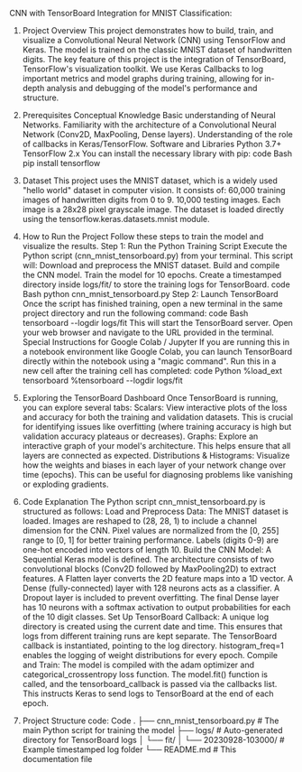 CNN with TensorBoard Integration for MNIST Classification:

1. Project Overview
This project demonstrates how to build, train, and visualize a Convolutional Neural Network (CNN) using TensorFlow and Keras. The model is trained on the classic MNIST dataset of handwritten digits.
The key feature of this project is the integration of TensorBoard, TensorFlow's visualization toolkit. We use Keras Callbacks to log important metrics and model graphs during training, allowing for in-depth analysis and debugging of the model's performance and structure.

2. Prerequisites
Conceptual Knowledge
Basic understanding of Neural Networks.
Familiarity with the architecture of a Convolutional Neural Network (Conv2D, MaxPooling, Dense layers).
Understanding of the role of callbacks in Keras/TensorFlow.
Software and Libraries
Python 3.7+
TensorFlow 2.x
You can install the necessary library with pip:
code
Bash
pip install tensorflow

3. Dataset
This project uses the MNIST dataset, which is a widely used "hello world" dataset in computer vision. It consists of:
60,000 training images of handwritten digits from 0 to 9.
10,000 testing images.
Each image is a 28x28 pixel grayscale image.
The dataset is loaded directly using the tensorflow.keras.datasets.mnist module.

4. How to Run the Project
Follow these steps to train the model and visualize the results.
Step 1: Run the Python Training Script
Execute the Python script (cnn_mnist_tensorboard.py) from your terminal. This script will:
Download and preprocess the MNIST dataset.
Build and compile the CNN model.
Train the model for 10 epochs.
Create a timestamped directory inside logs/fit/ to store the training logs for TensorBoard.
code
Bash
python cnn_mnist_tensorboard.py
Step 2: Launch TensorBoard
Once the script has finished training, open a new terminal in the same project directory and run the following command:
code
Bash
tensorboard --logdir logs/fit
This will start the TensorBoard server. Open your web browser and navigate to the URL provided in the terminal.
Special Instructions for Google Colab / Jupyter
If you are running this in a notebook environment like Google Colab, you can launch TensorBoard directly within the notebook using a "magic command". Run this in a new cell after the training cell has completed:
code
Python
%load_ext tensorboard
%tensorboard --logdir logs/fit

5. Exploring the TensorBoard Dashboard
Once TensorBoard is running, you can explore several tabs:
Scalars: View interactive plots of the loss and accuracy for both the training and validation datasets. This is crucial for identifying issues like overfitting (where training accuracy is high but validation accuracy plateaus or decreases).
Graphs: Explore an interactive graph of your model's architecture. This helps ensure that all layers are connected as expected.
Distributions & Histograms: Visualize how the weights and biases in each layer of your network change over time (epochs). This can be useful for diagnosing problems like vanishing or exploding gradients.

6. Code Explanation
The Python script cnn_mnist_tensorboard.py is structured as follows:
Load and Preprocess Data:
The MNIST dataset is loaded.
Images are reshaped to (28, 28, 1) to include a channel dimension for the CNN.
Pixel values are normalized from the [0, 255] range to [0, 1] for better training performance.
Labels (digits 0-9) are one-hot encoded into vectors of length 10.
Build the CNN Model:
A Sequential Keras model is defined.
The architecture consists of two convolutional blocks (Conv2D followed by MaxPooling2D) to extract features.
A Flatten layer converts the 2D feature maps into a 1D vector.
A Dense (fully-connected) layer with 128 neurons acts as a classifier.
A Dropout layer is included to prevent overfitting.
The final Dense layer has 10 neurons with a softmax activation to output probabilities for each of the 10 digit classes.
Set Up TensorBoard Callback:
A unique log directory is created using the current date and time. This ensures that logs from different training runs are kept separate.
The TensorBoard callback is instantiated, pointing to the log directory. histogram_freq=1 enables the logging of weight distributions for every epoch.
Compile and Train:
The model is compiled with the adam optimizer and categorical_crossentropy loss function.
The model.fit() function is called, and the tensorboard_callback is passed via the callbacks list. This instructs Keras to send logs to TensorBoard at the end of each epoch.

7. Project Structure
code:
Code
.
├── cnn_mnist_tensorboard.py  # The main Python script for training the model
├── logs/                     # Auto-generated directory for TensorBoard logs
│   └── fit/
│       └── 20230928-103000/  # Example timestamped log folder
└── README.md                 # This documentation file
